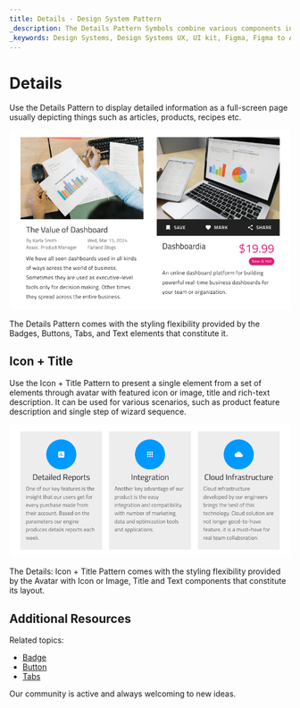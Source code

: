 ```yaml
---
title: Details - Design System Pattern
_description: The Details Pattern Symbols combine various components in order to display detailed information about application-scenario objects. 
_keywords: Design Systems, Design Systems UX, UI kit, Figma, Figma to Angular, Export code from Figma, Figma to HTML, Figma UI kits, Sketch, Ignite UI for Angular, Sketch to Angular, Angular, Angular Design System, Export code from Sketch, Design Kits for Angular, Sketch HTML, Sketch to HTML, Sketch UI kits
---
```


# Details

Use the Details Pattern to display detailed information as a full-screen page usually depicting things such as articles, products, recipes etc.

<img class="responsive-img" src="../images/details_demo.png" srcset="../images/details_demo@2x.png 2x" />

The Details Pattern comes with the styling flexibility provided by the Badges, Buttons, Tabs, and Text elements that constitute it.

## Icon + Title 

Use the Icon + Title Pattern to present a single element from a set of elements through avatar with featured icon or image, title and rich-text description. It can be used for various scenarios, such as product feature description and single step of wizard sequence.

<img class="responsive-img" src="../images/icon_title.png" srcset="../images/icon_title@2x.png 2x" />

The Details: Icon + Title Pattern comes with the styling flexibility provided by the Avatar with Icon or Image, Title and Text components that constitute its layout.

## Additional Resources

Related topics:

- [Badge](../components/badge.md)
- [Button](../components/button.md)
- [Tabs](../components/tabs.md)
  <div class="divider--half"></div>

Our community is active and always welcoming to new ideas.


